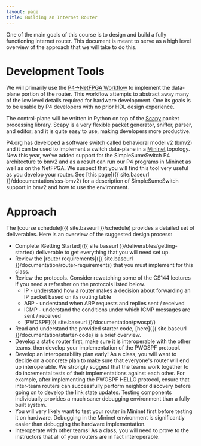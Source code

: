 ```yaml
---
layout: page
title: Building an Internet Router
---
```


One of the main goals of this course is to design and build a fully functioning internet router. This document is meant to serve as a high level overview of the approach that we will take to do this.

# Development Tools

We will primarily use the [P4->NetFPGA Workflow](https://github.com/NetFPGA/P4-NetFPGA-public/wiki) to implement the data-plane portion of the router. This workflow attempts to abstract away many of the low level details required for hardware development. One its goals is to be usable by P4 developers with no prior HDL design experience.

The control-plane will be written in Python on top of the [Scapy](https://scapy.readthedocs.io/en/latest/) packet processing library. Scapy is a very flexible packet generator, sniffer, parser, and editor; and it is quite easy to use, making developers more productive.

P4.org has developed a software switch called behavioral model v2 (bmv2) and it can be used to implement a switch data-plane in a [Mininet](http://mininet.org/) topology. New this year, we've added support for the SimpleSumeSwitch P4 architecture to bmv2 and as a result can run our P4 programs in Mininet as well as on the NetFPGA. We suspect that you will find this tool very useful as you develop your router. See [this page]({{ site.baseurl }}/ddocumentation/sss-bmv2) for a description of SimpleSumeSwitch support in bmv2 and how to use the environment.

# Approach

The [course schedule]({{ site.baseurl }}/schedule) provides a detailed set of deliverables. Here is an overview of the suggested design process:

* Complete [Getting Started]({{ site.baseurl }}/deliverables/getting-started) deliverable to get everything that you will need set up.
* Review the [router requirements]({{ site.baseurl }}/documentation/router-requirements) that you must implement for this class.
* Review the protocols. Consider rewatching some of the CS144 lectures if you need a refresher on the protocols listed below.
    * IP - understand how a router makes a decision about forwarding an IP packet based on its routing table
    * ARP - understand when ARP requests and replies sent / received
    * ICMP - understand the conditions under which ICMP messages are sent / received
    * [PWOSPF]({{ site.baseurl }}/documentation/pwospf/)
* Read and understand the provided starter code, [here]({{ site.baseurl }}/documentation/starter-code) is a brief overview.
* Develop a static router first, make sure it is interoperable with the other teams, then develop your implementation of the PWOSPF protocol.
* Develop an interoperability plan early! As a class, you will want to decide on a concrete plan to make sure that everyone's router will end up interoperable. We strongly suggest that the teams work together to do incremental tests of their implementations against each other. For example, after implementing the PWOSPF HELLO protocol, ensure that inter-team routers can successfully perform neighbor discovery before going on to develop the link state updates. Testing components individually provides a much saner debugging environment than a fully built system.
* You will very likely want to test your router in Mininet first before testing it on hardware. Debugging in the Mininet environment is significantly easier than debugging the hardware implementation.
* Interoperate with other teams! As a class, you will need to prove to the instructors that all of your routers are in fact interoperable.
